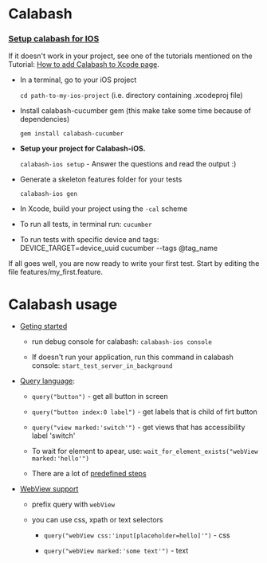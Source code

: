 # Calabash
### [Setup calabash for IOS](https://github.com/calabash/calabash-ios/wiki/calabash-ios-setup#setup-fast-track) 


If it doesn't work in your project, see one of the tutorials mentioned on the Tutorial: [How to add Calabash to Xcode page](https://github.com/calabash/calabash-ios/wiki/Tutorial%3A-How-to-add-Calabash-to-Xcode).

- In a terminal, go to your iOS project
  
  ```cd path-to-my-ios-project``` (i.e. directory containing .xcodeproj file)

- Install calabash-cucumber gem (this make take some time because of dependencies)
  
  ```gem install calabash-cucumber```

- **Setup your project for Calabash-iOS.**
  
  ```calabash-ios setup``` -  Answer the questions and read the output :)
  
- Generate a skeleton features folder for your tests
  
  ```calabash-ios gen```

- In Xcode, build your project using the ```-cal``` scheme

- To run all tests, in terminal run:  ```cucumber```
 
- To run tests with specific device and tags: DEVICE_TARGET=device_uuid cucumber --tags @tag_name

If all goes well, you are now ready to write your first test. Start by editing the file features/my_first.feature.

# Calabash usage
- [Geting started](https://github.com/calabash/calabash-ios/wiki/Getting-Started)
  - run debug console for calabash: ```calabash-ios console```

  - If doesn't run your application, run this command in calabash console: ```start_test_server_in_background```

- [Query language](https://github.com/calabash/calabash-ios/wiki/Query-Language):

  - ```query("button")``` - get all button in screen
  
  - ```query("button index:0 label")``` - get labels that is child of firt button 
  
  - ```query("view marked:'switch'")``` - get views that has accessibility label 'switch'
   
  - To wait for element to apear, use: ```wait_for_element_exists("webView marked:'hello'")```
  
  - There are a lot of [predefined steps](https://github.com/calabash/calabash-ios/wiki/02-Predefined-steps) 

- [WebView support](https://github.com/calabash/calabash-ios/wiki/06-WebView-Support#marked-api)
 
  - prefix query with ```webView```
  - you can use css, xpath or text selectors
  
    - ```query("webView css:'input[placeholder=hello]'")``` - css
    
    - ```query("webView marked:'some text'")``` - text
